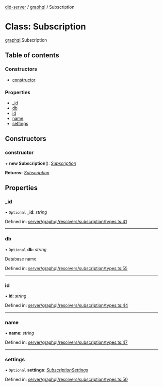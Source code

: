 [did-server](../README.md) / [graphql](../modules/graphql.md) / Subscription

# Class: Subscription

[graphql](../modules/graphql.md).Subscription

## Table of contents

### Constructors

- [constructor](graphql.subscription.md#constructor)

### Properties

- [\_id](graphql.subscription.md#_id)
- [db](graphql.subscription.md#db)
- [id](graphql.subscription.md#id)
- [name](graphql.subscription.md#name)
- [settings](graphql.subscription.md#settings)

## Constructors

### constructor

\+ **new Subscription**(): [*Subscription*](graphql.subscription.md)

**Returns:** [*Subscription*](graphql.subscription.md)

## Properties

### \_id

• `Optional` **\_id**: *string*

Defined in: [server/graphql/resolvers/subscription/types.ts:41](https://github.com/Puzzlepart/did/blob/45604452/server/graphql/resolvers/subscription/types.ts#L41)

___

### db

• `Optional` **db**: *string*

Database name

Defined in: [server/graphql/resolvers/subscription/types.ts:55](https://github.com/Puzzlepart/did/blob/45604452/server/graphql/resolvers/subscription/types.ts#L55)

___

### id

• **id**: *string*

Defined in: [server/graphql/resolvers/subscription/types.ts:44](https://github.com/Puzzlepart/did/blob/45604452/server/graphql/resolvers/subscription/types.ts#L44)

___

### name

• **name**: *string*

Defined in: [server/graphql/resolvers/subscription/types.ts:47](https://github.com/Puzzlepart/did/blob/45604452/server/graphql/resolvers/subscription/types.ts#L47)

___

### settings

• `Optional` **settings**: [*SubscriptionSettings*](graphql.subscriptionsettings.md)

Defined in: [server/graphql/resolvers/subscription/types.ts:50](https://github.com/Puzzlepart/did/blob/45604452/server/graphql/resolvers/subscription/types.ts#L50)

